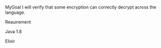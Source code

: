 MyGoal
I will verify that some encryption can correctly decrypt across the language.

Reauirement

Java
1.8

Elixir


